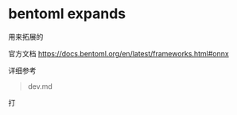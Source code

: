 # bentoml expands

用来拓展的

官方文档
https://docs.bentoml.org/en/latest/frameworks.html#onnx

详细参考

> dev.md


打